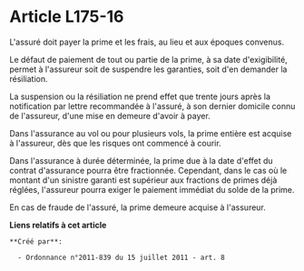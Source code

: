 # Article L175-16

L'assuré doit payer la prime et les frais, au lieu et aux époques convenus. 

Le défaut de paiement de tout ou partie de la prime, à sa date d'exigibilité, permet à l'assureur soit de suspendre les
garanties, soit d'en demander la résiliation. 

La suspension ou la résiliation ne prend effet que trente jours après la notification par lettre recommandée à l'assuré, à
son dernier domicile connu de l'assureur, d'une mise en demeure d'avoir à payer. 

Dans l'assurance au vol ou pour plusieurs vols, la prime entière est acquise à l'assureur, dès que les risques ont commencé à
courir. 

Dans l'assurance à durée déterminée, la prime due à la date d'effet du contrat d'assurance pourra être fractionnée.
Cependant, dans le cas où le montant d'un sinistre garanti est supérieur aux fractions de primes déjà réglées, l'assureur
pourra exiger le paiement immédiat du solde de la prime. 

En cas de fraude de l'assuré, la prime demeure acquise à l'assureur.

**Liens relatifs à cet article**

	**Créé par**:

	  - Ordonnance n°2011-839 du 15 juillet 2011 - art. 8
